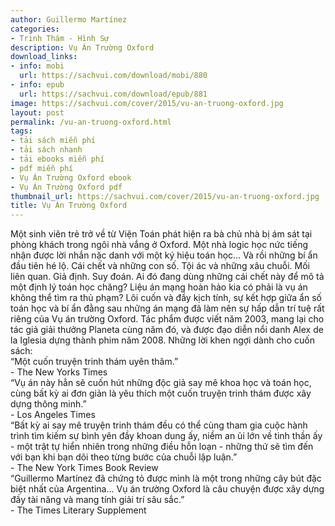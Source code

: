 ```yaml
---
author: Guillermo Martínez
categories:
- Trinh Thám - Hình Sự
description: Vụ Án Trường Oxford
download_links:
- info: mobi
  url: https://sachvui.com/download/mobi/880
- info: epub
  url: https://sachvui.com/download/epub/881
image: https://sachvui.com/cover/2015/vu-an-truong-oxford.jpg
layout: post
permalink: /vu-an-truong-oxford.html
tags:
- tải sách miễn phí
- tải sách nhanh
- tải ebooks miễn phí
- pdf miễn phí
- Vụ Án Trường Oxford ebook
- Vụ Án Trường Oxford pdf
thumbnail_url: https://sachvui.com/cover/2015/vu-an-truong-oxford.jpg
title: Vụ Án Trường Oxford
---
```


 <div class="item-desc text-justify"> Một sinh viên trẻ trở về từ Viện Toán phát hiện ra bà chủ nhà bị ám sát tại phòng khách trong ngôi nhà vắng ở Oxford. Một nhà logic học nức tiếng nhận được lời nhắn nặc danh với một ký hiệu toán học… Và rồi những bí ẩn đầu tiên hé lộ. Cái chết và những con số. Tội ác và những xâu chuỗi. Mối liên quan. Giả định. Suy đoán. Ai đó đang dùng những cái chết này để mô tả một định lý toán học chăng? Liệu án mạng hoàn hảo kia có phải là vụ án không thể tìm ra thủ phạm? Lôi cuốn và đầy kịch tính, sự kết hợp giữa ẩn số toán học và bí ẩn đằng sau những án mạng đã làm nên sự hấp dẫn trí tuệ rất riêng của Vụ án trường Oxford. Tác phẩm được viết năm 2003, mang lại cho tác giả giải thưởng Planeta cùng năm đó, và được đạo diễn nổi danh Alex de la Iglesia dựng thành phim năm 2008. Những lời khen ngợi dành cho cuốn sách:<br> “Một cuốn truyện trinh thám uyên thâm.”<br> - The New Yorks Times <br> “Vụ án này hẳn sẽ cuốn hút những độc giả say mê khoa học và toán học, cùng bất kỳ ai đơn giản là yêu thích một cuốn truyện trinh thám được xây dựng thông minh.”<br> - Los Angeles Times <br> “Bất kỳ ai say mê truyện trinh thám đều có thể cùng tham gia cuộc hành trình tìm kiếm sự bình yên đầy khoan dung ấy, niềm an ủi lớn về tinh thần ấy - một trật tự hiển nhiên trong những điều hỗn loạn - những thứ sẽ tìm đến với bạn khi bạn dõi theo từng bước của chuỗi lập luận.”<br> - The New York Times Book Review <br> “Guillermo Martínez đã chứng tỏ được mình là một trong những cây bút đặc biệt nhất của Argentina… Vụ án trường Oxford là câu chuyện được xây dựng đầy tài năng và mang tính giải trí sâu sắc.”<br> - The Times Literary Supplement<br> </div>